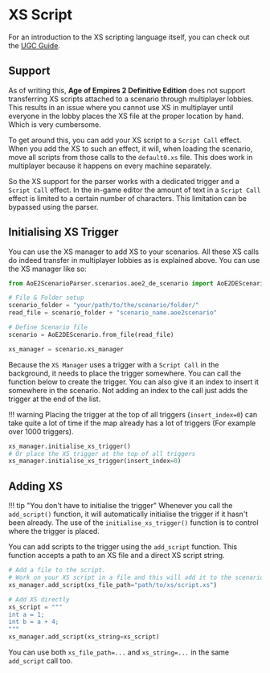 # XS Script

For an introduction to the XS scripting language itself, you can check out the [UGC Guide](https://divy1211.github.io/AoE2DE_UGC_Guide/general/xs/beginner/).

## Support

As of writing this, **Age of Empires 2 Definitive Edition** does not support transferring XS scripts attached to a 
scenario through multiplayer lobbies. This results in an issue where you cannot use XS in multiplayer until everyone in 
the lobby places the XS file at the proper location by hand. Which is very cumbersome.

To get around this, you can add your XS script to a `Script Call` effect. When you add the XS to such an effect, it 
will, when loading the scenario, move all scripts from those calls to the `default0.xs` file. This does work in 
multiplayer because it happens on every machine separately.

So the XS support for the parser works with a dedicated trigger and a `Script Call` effect. In the in-game editor the 
amount of text in a `Script Call` effect is limited to a certain number of characters. This limitation can be bypassed
using the parser.

## Initialising XS Trigger

You can use the XS manager to add XS to your scenarios. All these XS calls do indeed transfer in multiplayer lobbies
as is explained above. You can use the XS manager like so:

```py
from AoE2ScenarioParser.scenarios.aoe2_de_scenario import AoE2DEScenario

# File & Folder setup
scenario_folder = "your/path/to/the/scenario/folder/"
read_file = scenario_folder + "scenario_name.aoe2scenario"

# Define Scenario file
scenario = AoE2DEScenario.from_file(read_file)

xs_manager = scenario.xs_manager
```

Because the `XS Manager` uses a trigger with a `Script Call` in the background, it needs to place the trigger somewhere.
You can call the function below to create the trigger. You can also give it an index to insert it somewhere in the 
scenario. Not adding an index to the call just adds the trigger at the end of the list.

!!! warning
    Placing the trigger at the top of all triggers (`insert_index=0`) can take quite a lot of time if the map already 
    has a lot of triggers (For example over 1000 triggers).

```py
xs_manager.initialise_xs_trigger()
# Or place the XS trigger at the top of all triggers
xs_manager.initialise_xs_trigger(insert_index=0)
```

## Adding XS

!!! tip "You don't have to initialise the trigger"
    Whenever you call the `add_script()` function, it will automatically initialise the trigger if it hasn't been already.
    The use of the `initialise_xs_trigger()` function is to control where the trigger is placed.

You can add scripts to the trigger using the `add_script` function. This function accepts a path to an XS file and a 
direct XS script string.

```py
# Add a file to the script. 
# Work on your XS script in a file and this will add it to the scenario
xs_manager.add_script(xs_file_path="path/to/xs/script.xs")

# Add XS directly
xs_script = """
int a = 1;
int b = a + 4;
"""
xs_manager.add_script(xs_string=xs_script)
```
You can use both `xs_file_path=...` and `xs_string=...` in the same `add_script` call too.